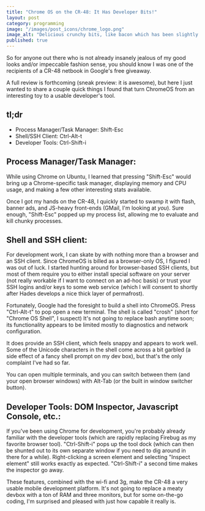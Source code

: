 ```yaml
---
title: "Chrome OS on the CR-48: It Has Developer Bits!"
layout: post
category: programming
image: "/images/post_icons/chrome_logo.png"
image_alt: "Delicious crunchy bits, like bacon which has been slightly burned."
published: true
---
```

So for anyone out there who is not already insanely jealous of my good looks and/or impeccable fashion sense, you should know I was one of the recipients of a CR-48 netbook in Google's free giveaway.

A full review is forthcoming (sneak preview: it is awesome), but here I just wanted to share a couple quick things I found that turn ChromeOS from an interesting toy to a usable developer's tool.

## tl;dr
* Process Manager/Task Manager: Shift-Esc
* Shell/SSH Client: Ctrl-Alt-t
* Developer Tools: Ctrl-Shift-i

<!-- more -->

## Process Manager/Task Manager:

While using Chrome on Ubuntu, I learned that pressing "Shift-Esc" would bring up a Chrome-specific task manager, displaying memory and CPU usage, and making a few other interesting stats available.  

Once I got my hands on the CR-48, I quickly started to swamp it with flash, banner ads, and JS-heavy front-ends (GMail, I'm looking at *you*).  Sure enough, "Shift-Esc" popped up my process list, allowing me to evaluate and kill chunky processes.

## Shell and SSH client:

For development work, I can skate by with nothing more than a browser and an SSH client.  Since ChromeOS is billed as a browser-only OS, I figured I was out of luck.  I started hunting around for browser-based SSH clients, but most of them require you to either install special software on your server (not really workable if I want to connect on an ad-hoc basis) or trust your SSH logins and/or keys to some web service (which I will consent to shortly after Hades develops a nice thick layer of permafrost).

Fortunately, Google had the foresight to build a shell into ChromeOS.  Press "Ctrl-Alt-t" to pop open a new terminal.  The shell is called "crosh" (short for "Chrome OS Shell", I suspect)  It's not going to replace bash anytime soon; its functionality appears to be limited mostly to diagnostics and network configuration.  

It does provide an SSH client, which feels snappy and appears to work well.  Some of the Unicode characters in the shell come across a bit garbled (a side effect of a fancy shell prompt on my dev box), but that's the only complaint I've had so far.

You can open multiple terminals, and you can switch between them (and your open browser windows) with Alt-Tab (or the built in window switcher button).

## Developer Tools: DOM Inspector, Javascript Console, etc.:

If you've been using Chrome for development, you're probably already familiar with the developer tools (which are rapidly replacing Firebug as my favorite browser tool).  "Ctrl-Shift-i" pops up the tool dock (which can then be shunted out to its own separate window if you need to dig around in there for a while).  Right-clicking a screen element and selecting "Inspect element" still works exactly as expected.  "Ctrl-Shift-i" a second time makes the inspector go away.

These features, combined with the wi-fi and 3g, make the CR-48 a very usable mobile development platform.  It's not going to replace a meaty devbox with a ton of RAM and three monitors, but for some on-the-go coding, I'm surprised and pleased with just how capable it really is.

